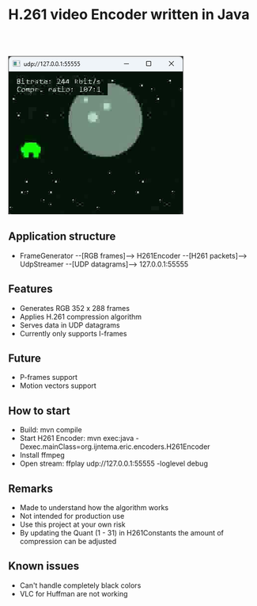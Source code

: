 # H.261 video Encoder written in Java
<br/>
<br/>

![encoder output](/src/main/resources/h261.png) 
<br/>

## Application structure
- FrameGenerator --[RGB frames]--> H261Encoder --[H261 packets]--> UdpStreamer --[UDP datagrams]--> 127.0.0.1:55555

## Features
- Generates RGB 352 x 288 frames
- Applies H.261 compression algorithm
- Serves data in UDP datagrams
- Currently only supports I-frames

## Future
- P-frames support
- Motion vectors support

## How to start
- Build: mvn compile
- Start H261 Encoder: mvn exec:java -Dexec.mainClass=org.ijntema.eric.encoders.H261Encoder
- Install ffmpeg
- Open stream: ffplay udp://127.0.0.1:55555 -loglevel debug 

## Remarks
- Made to understand how the algorithm works
- Not intended for production use
- Use this project at your own risk
- By updating the Quant (1 - 31) in H261Constants the amount of compression can be adjusted

## Known issues
- Can't handle completely black colors
- VLC for Huffman are not working
